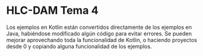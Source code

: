 # HLC-DAM Tema 4
Los ejemplos en Kotlin están convertidos directamente de los ejemplos en Java, habiéndose modificado algún código para evitar errores.
Se pueden mejorar aprovechando toda la funcionalidad de Kotlin, o haciendo proyectos desde 0 y copiando alguna funcionalidad de los ejemplos.
